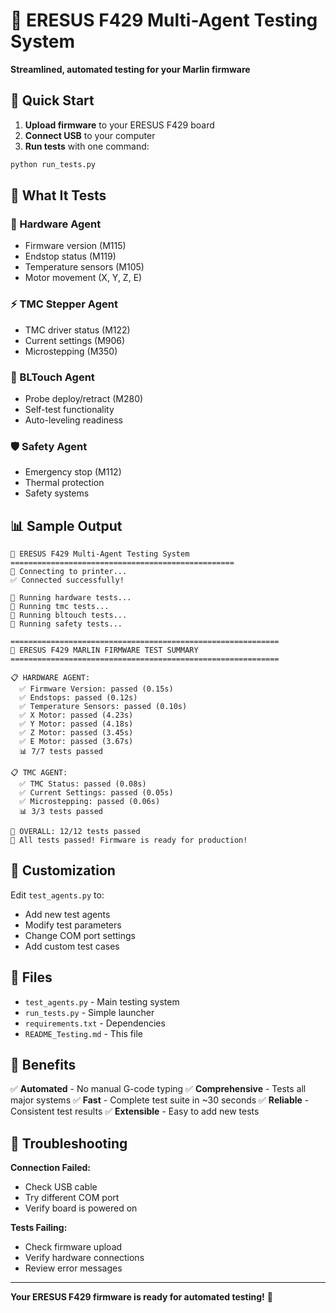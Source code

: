 # 🤖 ERESUS F429 Multi-Agent Testing System

**Streamlined, automated testing for your Marlin firmware**

## 🚀 Quick Start

1. **Upload firmware** to your ERESUS F429 board
2. **Connect USB** to your computer
3. **Run tests** with one command:

```bash
python run_tests.py
```

## 🎯 What It Tests

### 🔧 Hardware Agent
- Firmware version (M115)
- Endstop status (M119)
- Temperature sensors (M105)
- Motor movement (X, Y, Z, E)

### ⚡ TMC Stepper Agent
- TMC driver status (M122)
- Current settings (M906)
- Microstepping (M350)

### 📏 BLTouch Agent
- Probe deploy/retract (M280)
- Self-test functionality
- Auto-leveling readiness

### 🛡️ Safety Agent
- Emergency stop (M112)
- Thermal protection
- Safety systems

## 📊 Sample Output

```
🤖 ERESUS F429 Multi-Agent Testing System
==================================================
🔌 Connecting to printer...
✅ Connected successfully!

🔧 Running hardware tests...
🔧 Running tmc tests...
🔧 Running bltouch tests...
🔧 Running safety tests...

============================================================
🎯 ERESUS F429 MARLIN FIRMWARE TEST SUMMARY
============================================================

📋 HARDWARE AGENT:
  ✅ Firmware Version: passed (0.15s)
  ✅ Endstops: passed (0.12s)
  ✅ Temperature Sensors: passed (0.10s)
  ✅ X Motor: passed (4.23s)
  ✅ Y Motor: passed (4.18s)
  ✅ Z Motor: passed (3.45s)
  ✅ E Motor: passed (3.67s)
  📊 7/7 tests passed

📋 TMC AGENT:
  ✅ TMC Status: passed (0.08s)
  ✅ Current Settings: passed (0.05s)
  ✅ Microstepping: passed (0.06s)
  📊 3/3 tests passed

🎉 OVERALL: 12/12 tests passed
🚀 All tests passed! Firmware is ready for production!
```

## 🔧 Customization

Edit `test_agents.py` to:
- Add new test agents
- Modify test parameters
- Change COM port settings
- Add custom test cases

## 📁 Files

- `test_agents.py` - Main testing system
- `run_tests.py` - Simple launcher
- `requirements.txt` - Dependencies
- `README_Testing.md` - This file

## 🎯 Benefits

✅ **Automated** - No manual G-code typing
✅ **Comprehensive** - Tests all major systems
✅ **Fast** - Complete test suite in ~30 seconds
✅ **Reliable** - Consistent test results
✅ **Extensible** - Easy to add new tests

## 🚨 Troubleshooting

**Connection Failed:**
- Check USB cable
- Try different COM port
- Verify board is powered on

**Tests Failing:**
- Check firmware upload
- Verify hardware connections
- Review error messages

---

**Your ERESUS F429 firmware is ready for automated testing!** 🚀
